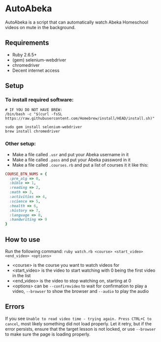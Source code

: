 # AutoAbeka

AutoAbeka is a script that can automatically watch Abeka Homeschool videos on mute in the background.

## Requirements

* Ruby 2.6.5+
* (gem) selenium-webdriver
* chromedriver
* Decent internet access

## Setup

### To install required software: 

```
# IF YOU DO NOT HAVE BREW:
/bin/bash -c "$(curl -fsSL https://raw.githubusercontent.com/Homebrew/install/HEAD/install.sh)"

sudo gem install selenium-webdriver
brew install chromedriver
```

### Other setup:

* Make a file called `.usr` and put your Abeka username in it
* Make a file called `.pass` and put your Abeka password in it
* Make a file called `.courses.rb` and put a list of courses it it like this:
```rb
COURSE_BTN_NUMS = {
  :pre_alg => 0,
  :bible => 1,
  :reading => 2,
  :math => 3,
  :activities => 4,
  :science => 5,
  :health => 6,
  :history => 7,
  :language => 8,
  :handwriting => 9
}
```

## How to use

Run the following command: `ruby watch.rb <course> <start_video> <end_video> <options>`

* \<course\> is the course you want to watch videos for
* \<start\_video\> is the video to start watching with 0 being the first video in the list
* \<end\_video\> is the video to stop watching on, starting at 0
* \<options\> can be `--confirmvideo` to wait for confirmation to play a video, `--browser` to show the browser and `--audio` to play the audio

## Errors

If you see `Unable to read video time - trying again. Press CTRL+C to cancel`, most likely something did not load properly. Let it retry, but if the error persists, ensure that the target lesson is not locked, or use `--browser` to make sure the page is loading properly.
